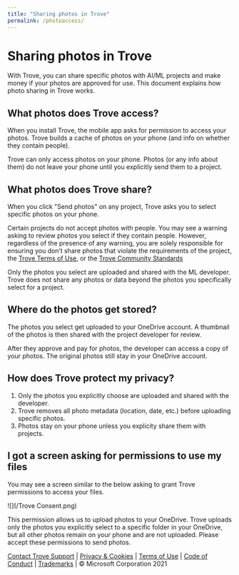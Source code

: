 ```yaml
---
title: "Sharing photos in Trove"
permalink: /photoaccess/
---
```

# Sharing photos in Trove

With Trove, you can share specific photos with AI/ML projects and make money if your photos are approved for use. This document explains how photo sharing in Trove works.

## What photos does Trove access?

When you install Trove, the mobile app asks for permission to access your photos. Trove builds a cache of photos on your phone (and info on whether they contain people).

Trove can only access photos on your phone. Photos (or any info about them) do not leave your phone until you explicitly send them to a project.

## What photos does Trove share?

When you click "Send photos" on any project, Trove asks you to select specific photos on your phone. 

Certain projects do not accept photos with people. You may see a warning asking to review photos you select if they contain people. However, regardless of the presence of any warning, you are solely responsible for ensuring you don’t share photos that violate the requirements of the project, the [Trove Terms of Use](../Trove%20Terms%20of%20Use.pdf), or the [Trove Community Standards](../communitystandards/)

Only the photos you select are uploaded and shared with the ML developer. Trove does not share any photos or data beyond the photos you specifically select for a project.

## Where do the photos get stored?

The photos you select get uploaded to your OneDrive account. A thumbnail of the photos is then shared with the project developer for review.

After they approve and pay for photos, the developer can access a copy of your photos. The original photos still stay in your OneDrive account.

## How does Trove protect my privacy?

1. Only the photos you explicitly choose are uploaded and shared with the developer.
2. Trove removes all photo metadata (location, date, etc.) before uploading specific photos.
3. Photos stay on your phone unless you explicity share them with projects.

## I got a screen asking for permissions to use my files

You may see a screen similar to the below asking to grant Trove permissions to access your files.

![](/Trove Consent.png)

This permission allows us to upload photos to your OneDrive. Trove uploads only the photos you explicitly select to a specific folder in your OneDrive, but all other photos remain on your phone and are not uploaded. Please accept these permissions to send photos.

[Contact Trove Support](mailto:projecttrovehelp@microsoft.com) | [Privacy & Cookies](https://go.microsoft.com/fwlink/?LinkId=521839) | [Terms of Use](https://aka.ms/trovetermsofuse) | [Code of Conduct](https://aka.ms/trovecommunitystandards) | [Trademarks](https://go.microsoft.com/fwlink/?LinkId=506942) | © Microsoft Corporation 2021
  
